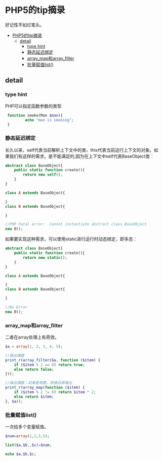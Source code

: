 # PHP5的tip摘录

好记性不如烂笔头。

- [PHP5的tip摘录](#php5%E7%9A%84tip%E6%91%98%E5%BD%95)
    - [detail](#detail)
        - [type hint](#type-hint)
        - [静态延迟绑定](#%E9%9D%99%E6%80%81%E5%BB%B6%E8%BF%9F%E7%BB%91%E5%AE%9A)
        - [array_map和array_filter](#arraymap%E5%92%8Carrayfilter)
        - [批量赋值list()](#%E6%89%B9%E9%87%8F%E8%B5%8B%E5%80%BClist)

## detail

### type hint

PHP可以指定函数参数的类型
```php
 function smoke(Man $man){
         echo "man is smoking";
 }   
```

### 静态延迟绑定

长久以来，self代表当前解析上下文中的类，this代表当前运行上下文的对象。如果我们有这样的需求，是不能满足的,因为在上下文中self代表BaseObject类：
```php
abstract class BaseObject{
    public static function create(){
        return new self();
    }
}

class A extends BaseObject{

}
class B extends BaseObject{

}

//PHP Fatal error:  Cannot instantiate abstract class BaseObject
new B();
```

如果要实现这种需求，可以使用static进行运行时动态绑定，即多态：

```php
abstract class BaseObject{
    public static function create(){
        return new static();
    }
}

class A extends BaseObject{

}
class B extends BaseObject{

}

//No Error
new B();
```

### array_map和array_filter

二者在array处理上有奇效。

```php
$a = array(1, 2, 3, 4, 5);

//输出偶数
print_r(array_filter($a, function ($item) {
    if ($item % 2 == 0) return true;
    else return false;
}));

//输出偶数；如果是奇数，转换后再输出
print_r(array_map(function ($item) {
    if ($item % 2 != 0) return $item * 2;
    else return $item;
}, $a));

```


### 批量赋值list()

一次给多个变量赋值。

```php
$num=array(1,2,3,5);

list($a,$b,,$c)=$num;

echo $a,$b,$c;

```
